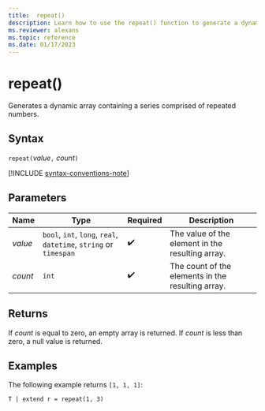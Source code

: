 ```yaml
---
title:  repeat()
description: Learn how to use the repeat() function to generate a dynamic array containing a series comprised of repeated numbers.
ms.reviewer: alexans
ms.topic: reference
ms.date: 01/17/2023
---
```

# repeat()

Generates a dynamic array containing a series comprised of repeated numbers.

## Syntax

`repeat(`*value*`,` *count*`)`

[!INCLUDE [syntax-conventions-note](../includes/syntax-conventions-note.md)]

## Parameters

| Name | Type | Required | Description |
|--|--|--|--|
| *value* | `bool`, `int`, `long`, `real`, `datetime`, `string` or `timespan` |  :heavy_check_mark: | The value of the element in the resulting array.|  
| *count* | `int` |  :heavy_check_mark: | The count of the elements in the resulting array.|

## Returns

If *count* is equal to zero, an empty array is returned.
If *count* is less than zero, a null value is returned.

## Examples

The following example returns `[1, 1, 1]`:

```kusto
T | extend r = repeat(1, 3)
```
